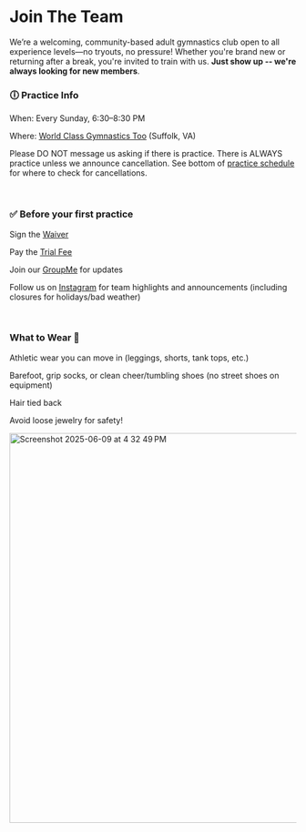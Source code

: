 <!---layout: page
title: "About"
permalink: /join-the-team--->

# Join The Team

We’re a welcoming, community-based adult gymnastics club open to all experience levels—no tryouts, no pressure! Whether you're brand new or returning after a break, you're invited to train with us. <b>Just show up -- we're always looking for new members</b>.

### 🕕 Practice Info
When: Every Sunday, 6:30–8:30 PM

Where: [World Class Gymnastics Too](https://maps.app.goo.gl/WeeFDnk2yMAJmSaF6) (Suffolk, VA)

Please DO NOT message us asking if there is practice. There is ALWAYS practice unless we announce cancellation. See bottom of [practice schedule](https://vbadultgymnasticsclub.github.io/practice-schedule) for where to check for cancellations.

<br />

### ✅ Before your first practice
Sign the [Waiver](https://docs.google.com/forms/d/e/1FAIpQLSdMvfkJ21OISbY_ON44MipwZDLfCoWonHfgpJlznMz_Gwzkeg/viewform)

Pay the [Trial Fee](https://checkout.square.site/merchant/MLP80EWDW4CD5/checkout/AP6UEU6QKDSXTDMAJH37GEC2)

Join our [GroupMe](https://groupme.com/join_group/87617300/U5zsqMLk) for updates

Follow us on [Instagram](https://www.instagram.com/vbadultgymnasticsclub) for team highlights and announcements (including closures for holidays/bad weather)

<br />

### What to Wear 👕

Athletic wear you can move in (leggings, shorts, tank tops, etc.)

Barefoot, grip socks, or clean cheer/tumbling shoes (no street shoes on equipment)

Hair tied back

Avoid loose jewelry for safety!

<img width="685" alt="Screenshot 2025-06-09 at 4 32 49 PM" src="https://github.com/user-attachments/assets/a1d6caa3-481f-488b-8442-ba9ac6ef5679" />



